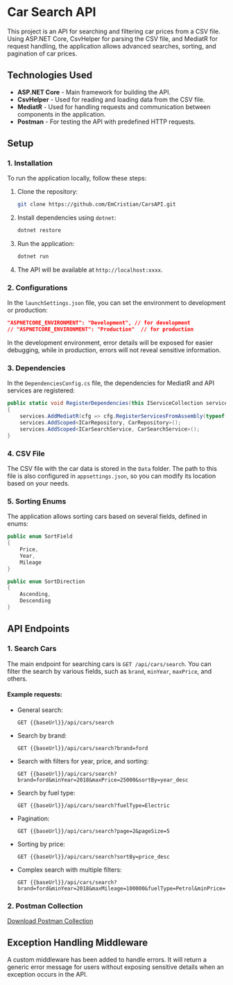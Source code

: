 
# Car Search API

This project is an API for searching and filtering car prices from a CSV file. Using ASP.NET Core, CsvHelper for parsing the CSV file, and MediatR for request handling, the application allows advanced searches, sorting, and pagination of car prices.

## Technologies Used

- **ASP.NET Core** - Main framework for building the API.
- **CsvHelper** - Used for reading and loading data from the CSV file.
- **MediatR** - Used for handling requests and communication between components in the application.
- **Postman** - For testing the API with predefined HTTP requests.

## Setup

### 1. Installation

To run the application locally, follow these steps:

1. Clone the repository:
   ```bash
   git clone https://github.com/EmCristian/CarsAPI.git
   ```

2. Install dependencies using `dotnet`:
   ```bash
   dotnet restore
   ```

3. Run the application:
   ```bash
   dotnet run
   ```

4. The API will be available at `http://localhost:xxxx`.

### 2. Configurations

In the `launchSettings.json` file, you can set the environment to development or production:

```json
"ASPNETCORE_ENVIRONMENT": "Development", // for development
// "ASPNETCORE_ENVIRONMENT": "Production"  // for production
```

In the development environment, error details will be exposed for easier debugging, while in production, errors will not reveal sensitive information.

### 3. Dependencies

In the `DependenciesConfig.cs` file, the dependencies for MediatR and API services are registered:

```csharp
public static void RegisterDependencies(this IServiceCollection services)
{
    services.AddMediatR(cfg => cfg.RegisterServicesFromAssembly(typeof(Program).Assembly));
    services.AddScoped<ICarRepository, CarRepository>();
    services.AddScoped<ICarSearchService, CarSearchService>();
}
```

### 4. CSV File

The CSV file with the car data is stored in the `Data` folder. The path to this file is also configured in `appsettings.json`, so you can modify its location based on your needs.

### 5. Sorting Enums

The application allows sorting cars based on several fields, defined in enums:

```csharp
public enum SortField
{
    Price,
    Year,
    Mileage
}

public enum SortDirection
{
    Ascending,
    Descending
}
```

## API Endpoints

### 1. Search Cars

The main endpoint for searching cars is `GET /api/cars/search`. You can filter the search by various fields, such as `brand`, `minYear`, `maxPrice`, and others.

#### Example requests:

- General search:
  ```http
  GET {{baseUrl}}/api/cars/search
  ```

- Search by brand:
  ```http
  GET {{baseUrl}}/api/cars/search?brand=ford
  ```

- Search with filters for year, price, and sorting:
  ```http
  GET {{baseUrl}}/api/cars/search?brand=ford&minYear=2018&maxPrice=25000&sortBy=year_desc
  ```

- Search by fuel type:
  ```http
  GET {{baseUrl}}/api/cars/search?fuelType=Electric
  ```

- Pagination:
  ```http
  GET {{baseUrl}}/api/cars/search?page=2&pageSize=5
  ```

- Sorting by price:
  ```http
  GET {{baseUrl}}/api/cars/search?sortBy=price_desc
  ```

- Complex search with multiple filters:
  ```http
  GET {{baseUrl}}/api/cars/search?brand=ford&minYear=2018&maxMileage=100000&fuelType=Petrol&minPrice=10000&maxPrice=25000&sortBy=year_desc&page=1&pageSize=5
  ```

### 2. Postman Collection

[Download Postman Collection](https://github.com/EmCristian/CarsAPI/blob/master/postman-collection.json)

## Exception Handling Middleware

A custom middleware has been added to handle errors. It will return a generic error message for users without exposing sensitive details when an exception occurs in the API.
